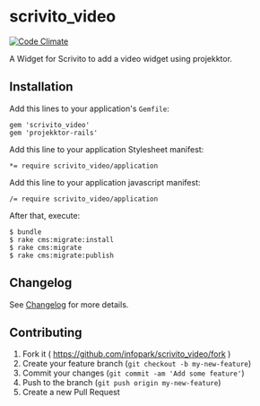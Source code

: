 scrivito_video
=====================

[![Code Climate](https://codeclimate.com/github/infopark/scrivito_video/badges/gpa.svg)](https://codeclimate.com/github/infopark/scrivito_video)

A Widget for Scrivito to add a video widget using projekktor.

## Installation

Add this lines to your application's `Gemfile`:

    gem 'scrivito_video'
    gem 'projekktor-rails'

Add this line to your application Stylesheet manifest:

    *= require scrivito_video/application

Add this line to your application javascript manifest:

    /= require scrivito_video/application

After that, execute:

    $ bundle
    $ rake cms:migrate:install
    $ rake cms:migrate
    $ rake cms:migrate:publish

## Changelog
See [Changelog](https://github.com/infopark/scrivito_video/blob/master/CHANGELOG.md) for more
details.

## Contributing

1. Fork it ( https://github.com/infopark/scrivito_video/fork )
2. Create your feature branch (`git checkout -b my-new-feature`)
3. Commit your changes (`git commit -am 'Add some feature'`)
4. Push to the branch (`git push origin my-new-feature`)
5. Create a new Pull Request